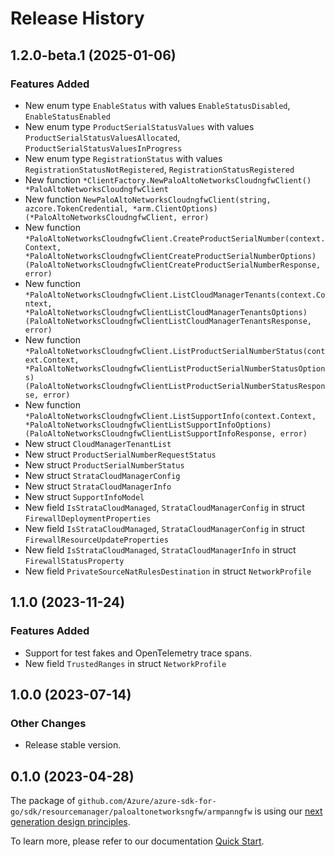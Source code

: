 # Release History

## 1.2.0-beta.1 (2025-01-06)
### Features Added

- New enum type `EnableStatus` with values `EnableStatusDisabled`, `EnableStatusEnabled`
- New enum type `ProductSerialStatusValues` with values `ProductSerialStatusValuesAllocated`, `ProductSerialStatusValuesInProgress`
- New enum type `RegistrationStatus` with values `RegistrationStatusNotRegistered`, `RegistrationStatusRegistered`
- New function `*ClientFactory.NewPaloAltoNetworksCloudngfwClient() *PaloAltoNetworksCloudngfwClient`
- New function `NewPaloAltoNetworksCloudngfwClient(string, azcore.TokenCredential, *arm.ClientOptions) (*PaloAltoNetworksCloudngfwClient, error)`
- New function `*PaloAltoNetworksCloudngfwClient.CreateProductSerialNumber(context.Context, *PaloAltoNetworksCloudngfwClientCreateProductSerialNumberOptions) (PaloAltoNetworksCloudngfwClientCreateProductSerialNumberResponse, error)`
- New function `*PaloAltoNetworksCloudngfwClient.ListCloudManagerTenants(context.Context, *PaloAltoNetworksCloudngfwClientListCloudManagerTenantsOptions) (PaloAltoNetworksCloudngfwClientListCloudManagerTenantsResponse, error)`
- New function `*PaloAltoNetworksCloudngfwClient.ListProductSerialNumberStatus(context.Context, *PaloAltoNetworksCloudngfwClientListProductSerialNumberStatusOptions) (PaloAltoNetworksCloudngfwClientListProductSerialNumberStatusResponse, error)`
- New function `*PaloAltoNetworksCloudngfwClient.ListSupportInfo(context.Context, *PaloAltoNetworksCloudngfwClientListSupportInfoOptions) (PaloAltoNetworksCloudngfwClientListSupportInfoResponse, error)`
- New struct `CloudManagerTenantList`
- New struct `ProductSerialNumberRequestStatus`
- New struct `ProductSerialNumberStatus`
- New struct `StrataCloudManagerConfig`
- New struct `StrataCloudManagerInfo`
- New struct `SupportInfoModel`
- New field `IsStrataCloudManaged`, `StrataCloudManagerConfig` in struct `FirewallDeploymentProperties`
- New field `IsStrataCloudManaged`, `StrataCloudManagerConfig` in struct `FirewallResourceUpdateProperties`
- New field `IsStrataCloudManaged`, `StrataCloudManagerInfo` in struct `FirewallStatusProperty`
- New field `PrivateSourceNatRulesDestination` in struct `NetworkProfile`


## 1.1.0 (2023-11-24)
### Features Added

- Support for test fakes and OpenTelemetry trace spans.
- New field `TrustedRanges` in struct `NetworkProfile`


## 1.0.0 (2023-07-14)
### Other Changes

- Release stable version.

## 0.1.0 (2023-04-28)

The package of `github.com/Azure/azure-sdk-for-go/sdk/resourcemanager/paloaltonetworksngfw/armpanngfw` is using our [next generation design principles](https://azure.github.io/azure-sdk/general_introduction.html).

To learn more, please refer to our documentation [Quick Start](https://aka.ms/azsdk/go/mgmt).